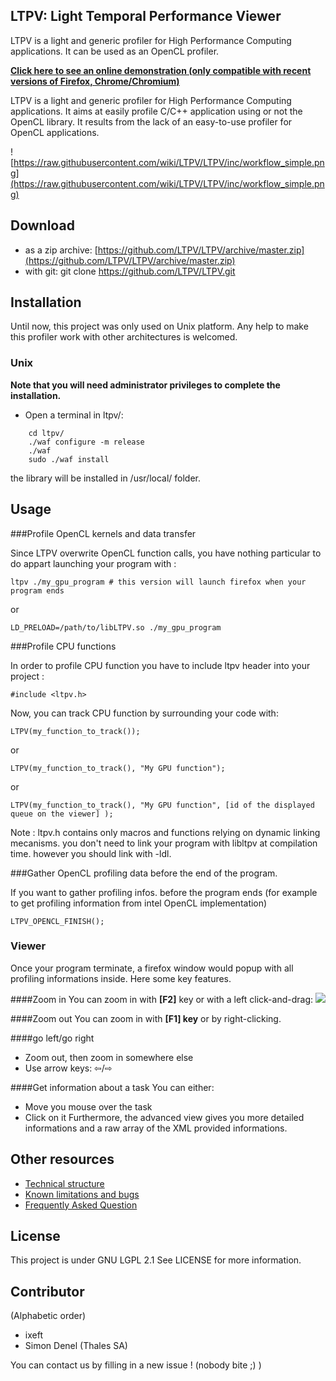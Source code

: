 LTPV: Light Temporal Performance Viewer
---------------------------------------

LTPV is a light and generic profiler for High Performance Computing applications. It can be used as an OpenCL profiler.

[**Click here to see an online demonstration (only compatible with recent versions of Firefox, Chrome/Chromium)**](https://cdn.rawgit.com/LTPV/LTPV/master/share/ltpv/index.html?file=https://cdn.rawgit.com/LTPV/LTPV/master/demos/example.xml)

LTPV is a light and generic profiler for High Performance Computing applications. It aims at easily profile C/C++ application using or not the OpenCL library. It results from the lack of an easy-to-use profiler for OpenCL applications.

![https://raw.githubusercontent.com/wiki/LTPV/LTPV/inc/workflow_simple.png](https://raw.githubusercontent.com/wiki/LTPV/LTPV/inc/workflow_simple.png)

Download
--------

- as a zip archive: [https://github.com/LTPV/LTPV/archive/master.zip](https://github.com/LTPV/LTPV/archive/master.zip)
- with git: git clone https://github.com/LTPV/LTPV.git

Installation
------------

Until now, this project was only used on Unix platform. Any help to make this profiler work with other architectures is welcomed.

### Unix

**Note that you will need administrator privileges to complete the installation.**

* Open a terminal in ltpv/:

```
    cd ltpv/
    ./waf configure -m release
    ./waf
    sudo ./waf install
```
the library will be installed in /usr/local/ folder.


Usage
-----


###Profile OpenCL kernels and data transfer


Since LTPV overwrite OpenCL function calls,
you have nothing particular to do appart launching your program with : 

    ltpv ./my_gpu_program # this version will launch firefox when your program ends

or

    LD_PRELOAD=/path/to/libLTPV.so ./my_gpu_program

###Profile CPU functions

In order to profile CPU function you have to include ltpv header into your project :

    #include <ltpv.h>

Now, you can track CPU function by surrounding your code with:

    LTPV(my_function_to_track());

or 

    LTPV(my_function_to_track(), "My GPU function");

or

    LTPV(my_function_to_track(), "My GPU function", [id of the displayed queue on the viewer] );

Note : ltpv.h contains only macros and functions relying on dynamic linking mecanisms.
you don't need to link your program with libltpv at compilation time. however you should link with -ldl.

###Gather OpenCL profiling data before the end of the program.

If you want to gather profiling infos. before the program ends (for example to get profiling information from intel OpenCL implementation)

    LTPV_OPENCL_FINISH();

### Viewer

Once your program terminate, a firefox window would popup with all profiling informations inside.
Here some key features.

####Zoom in
You can zoom in with <strong>[F2]</strong> key or with a left click-and-drag:
<img src="inc/zoom_in_click_and_drag.png">

####Zoom out
You can zoom in with <strong>[F1] key</strong> or by right-clicking.

####go left/go right
  * Zoom out, then zoom in somewhere else
  * Use arrow keys: ⇦/⇨

####Get information about a task
You can either:
  * Move you mouse over the task
  * Click on it
Furthermore, the advanced view gives you more detailed informations and a raw array of the XML provided informations.

Other resources
---------------
- [Technical structure](https://github.com/LTPV/LTPV/wiki/Technical-structure)
- [Known limitations and bugs](https://github.com/LTPV/LTPV/wiki/Known-limitations-and-bugs)
- [Frequently Asked Question](https://github.com/LTPV/LTPV/wiki/FAQ:-Frequently-Asked-Questions)


License
-------

This project is under GNU LGPL 2.1 See LICENSE for more information.

Contributor 
-----------
(Alphabetic order)

* ixeft
* Simon Denel (Thales SA)

You can contact us by filling in a new issue ! (nobody bite ;) )
